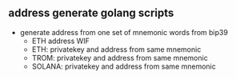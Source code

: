 ## address generate golang scripts 
* generate address from one set of mnemonic words from bip39
  * ETH address WIF 
  *  ETH: privatekey and address from same mnemonic
  *  TROM: privatekey and address from same mnemonic
  *  SOLANA: privatekey and address from same mnemonic
